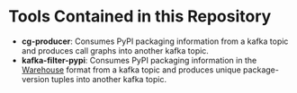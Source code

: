 Tools Contained in this Repository
==================================

- __cg-producer__: Consumes PyPI packaging information from a kafka topic and
  produces call graphs into another kafka topic.
- __kafka-filter-pypi__: Consumes PyPI packaging information in the
  [Warehouse](https://warehouse.readthedocs.io/) format from a kafka topic
  and produces unique package-version tuples into another kafka topic.
